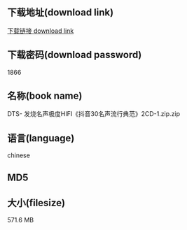 ## 下载地址(download link)
[下载链接 download link](https://tutu365.netlify.app/?s=DTS-+%E5%8F%91%E7%83%A7%E5%90%8D%E5%A3%B0%E6%9E%81%E5%BA%A6HIFI%E3%80%8A%E6%8A%96%E9%9F%B330%E5%90%8D%E5%A3%B0%E6%B5%81%E8%A1%8C%E5%85%B8%E8%8C%83%E3%80%8B2CD-1.zip)

## 下载密码(download password)
1866

## 名称(book name)
DTS- 发烧名声极度HIFI《抖音30名声流行典范》2CD-1.zip.zip

## 语言(language)
chinese

## MD5


## 大小(filesize)
571.6 MB
